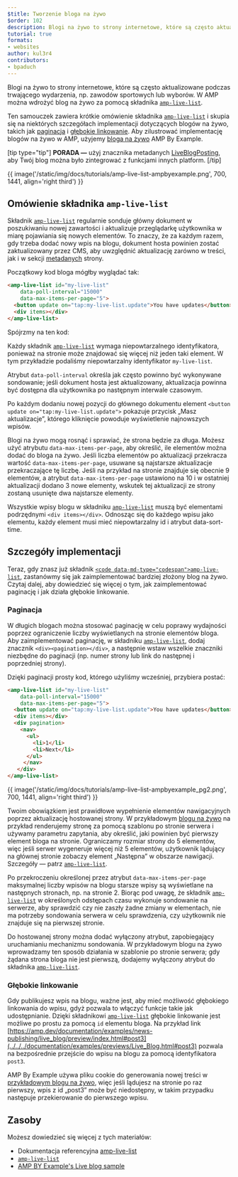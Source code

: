 ```yaml
---
$title: Tworzenie bloga na żywo
$order: 102
description: Blogi na żywo to strony internetowe, które są często aktualizowane podczas trwającego wydarzenia, np. zawodów sportowych lub wyborów. W AMP można wdrożyć blog na żywo za pomocą ...
tutorial: true
formats:
- websites
author: kul3r4
contributors:
- bpaduch
---
```


Blogi na żywo to strony internetowe, które są często aktualizowane podczas trwającego wydarzenia, np. zawodów sportowych lub wyborów. W AMP można wdrożyć blog na żywo za pomocą składnika [`amp-live-list`](../../../documentation/components/reference/amp-live-list.md).

Ten samouczek zawiera krótkie omówienie składnika [`amp-live-list`](../../../documentation/components/reference/amp-live-list.md) i skupia się na niektórych szczegółach implementacji dotyczących blogów na żywo, takich jak [paginacja](#pagination) i [ głębokie linkowanie](#deeplinking). Aby zilustrować implementację blogów na żywo w AMP, użyjemy [bloga na żywo](live_blog.md) AMP By Example.

[tip type="tip"] **PORADA —** użyj znacznika metadanych [LiveBlogPosting](http://schema.org/LiveBlogPosting), aby Twój blog można było zintegrować z funkcjami innych platform. [/tip]

{{ image('/static/img/docs/tutorials/amp-live-list-ampbyexample.png', 700, 1441, align='right third') }}

## Omówienie składnika `amp-live-list`

Składnik [`amp-live-list`](../../../documentation/components/reference/amp-live-list.md) regularnie sonduje główny dokument w poszukiwaniu nowej zawartości i aktualizuje przeglądarkę użytkownika w miarę pojawiania się nowych elementów. To znaczy, że za każdym razem, gdy trzeba dodać nowy wpis na blogu, dokument hosta powinien zostać zaktualizowany przez CMS, aby uwzględnić aktualizację zarówno w treści, jak i w sekcji [metadanych](../../../documentation/examples/documentation/Live_Blog.html#metadata) strony.

Początkowy kod bloga mógłby wyglądać tak:

```html
<amp-live-list id="my-live-list"
    data-poll-interval="15000"
    data-max-items-per-page="5">
  <button update on="tap:my-live-list.update">You have updates</button>
  <div items></div>
</amp-live-list>
```

Spójrzmy na ten kod:

Każdy składnik [`amp-live-list`](../../../documentation/components/reference/amp-live-list.md) wymaga niepowtarzalnego identyfikatora, ponieważ na stronie może znajdować się więcej niż jeden taki element.  W tym przykładzie podaliśmy niepowtarzalny identyfikator `my-live-list`.

Atrybut `data-poll-interval` określa jak często powinno być wykonywane sondowanie; jeśli dokument hosta jest aktualizowany, aktualizacja powinna być dostępna dla użytkownika po następnym interwale czasowym.

Po każdym dodaniu nowej pozycji do głównego dokumentu element `<button update on="tap:my-live-list.update">` pokazuje przycisk „Masz aktualizacje”, którego kliknięcie powoduje wyświetlenie najnowszych wpisów.

Blogi na żywo mogą rosnąć i sprawiać, że strona będzie za długa. Możesz użyć atrybutu `data-max-items-per-page`, aby określić, ile elementów można dodać do bloga na żywo. Jeśli liczba elementów po aktualizacji przekracza wartość `data-max-items-per-page`, usuwane są najstarsze aktualizacje przekraczające tę liczbę. Jeśli na przykład na stronie znajduje się obecnie 9 elementów, a atrybut `data-max-items-per-page` ustawiono na 10 i w ostatniej aktualizacji dodano 3 nowe elementy, wskutek tej aktualizacji ze strony zostaną usunięte dwa najstarsze elementy.

Wszystkie wpisy blogu w składniku [`amp-live-list`](../../../documentation/components/reference/amp-live-list.md) muszą być elementami podrzędnymi `<div items></div>`. Odnosząc się do każdego wpisu jako elementu, każdy element musi mieć niepowtarzalny <codr>id i atrybut <codr>data-sort-time.</codr></codr>

## Szczegóły implementacji

Teraz, gdy znasz już składnik [`<code data-md-type="codespan">amp-live-list`](../../../documentation/components/reference/amp-live-list.md), zastanówmy się jak zaimplementować bardziej złożony blog na żywo. Czytaj dalej, aby dowiedzieć się więcej o tym, jak zaimplementować paginację i jak działa głębokie linkowanie.

### Paginacja <a name="pagination"></a>

W długich blogach można stosować paginację w celu poprawy wydajności poprzez ograniczenie liczby wyświetlanych na stronie elementów bloga. Aby zaimplementować paginację, w składniku [`amp-live-list`](../../../documentation/components/reference/amp-live-list.md), dodaj znacznik `<div><pagination></div>`, a następnie wstaw wszelkie znaczniki  niezbędne do paginacji (np. numer strony lub link do następnej i poprzedniej strony).

Dzięki paginacji prosty kod, którego użyliśmy wcześniej, przybiera postać:

```html
<amp-live-list id="my-live-list"
    data-poll-interval="15000"
    data-max-items-per-page="5">
  <button update on="tap:my-live-list.update">You have updates</button>
  <div items></div>
  <div pagination>
    <nav>
      <ul>
        <li>1</li>
        <li>Next</li>
      </ul>
     </nav>
   </div>
</amp-live-list>
```

{{ image('/static/img/docs/tutorials/amp-live-list-ampbyexample_pg2.png', 700, 1441, align='right third') }}

Twoim obowiązkiem jest prawidłowe wypełnienie elementów nawigacyjnych poprzez aktualizację hostowanej strony. W przykładowym [blogu na żywo](live_blog.md) na przykład renderujemy stronę za pomocą szablonu po stronie serwera i używamy parametru zapytania, aby określić, jaki powinien być pierwszy element bloga na stronie. Ograniczamy rozmiar strony do 5 elementów, więc jeśli serwer wygeneruje więcej niż 5 elementów, użytkownik lądujący na głównej stronie zobaczy element „Następna” w obszarze nawigacji. Szczegóły — patrz [`amp-live-list`](../../../documentation/components/reference/amp-live-list.md).

Po przekroczeniu określonej przez atrybut `data-max-items-per-page` maksymalnej liczby wpisów na blogu starsze wpisy są wyświetlane na następnych stronach, np. na stronie 2. Biorąc pod uwagę, że składnik [`amp-live-list`](../../../documentation/components/reference/amp-live-list.md) w określonych odstępach czasu wykonuje sondowanie na serwerze, aby sprawdzić czy nie zaszły żadne zmiany w elementach, nie ma potrzeby sondowania serwera w celu sprawdzenia, czy użytkownik nie znajduje się na pierwszej stronie.

Do hostowanej strony można dodać wyłączony atrybut, zapobiegający uruchamianiu mechanizmu sondowania. W przykładowym blogu na żywo wprowadzamy ten sposób działania w szablonie po stronie serwera; gdy żądana strona bloga nie jest pierwszą, dodajemy wyłączony atrybut do składnika [`amp-live-list`](../../../documentation/components/reference/amp-live-list.md).

### Głębokie linkowanie <a name="deeplinking"></a>

Gdy publikujesz wpis na blogu, ważne jest, aby mieć możliwość głębokiego linkowania do wpisu, gdyż pozwala to włączyć funkcje takie jak udostępnianie. Dzięki składnikowi [`amp-live-list`](../../../documentation/components/reference/amp-live-list.md) głębokie linkowanie jest możliwe po prostu za pomocą `id` elementu bloga. Na przykład link [https://amp.dev/documentation/examples/news-publishing/live_blog/preview/index.html#post3](../../../documentation/examples/previews/Live_Blog.html#post3) pozwala na bezpośrednie przejście do wpisu na blogu za pomocą identyfikatora `post3`.

AMP By Example używa pliku cookie do generowania nowej treści w [przykładowym blogu na żywo](live_blog.md), więc jeśli lądujesz na stronie po raz pierwszy, wpis z id „post3” może być niedostępny, w takim przypadku następuje przekierowanie do pierwszego wpisu.

## Zasoby <a></a>

Możesz dowiedzieć się więcej z tych materiałów:

- Dokumentacja referencyjna [amp-live-list](../../../documentation/components/reference/amp-live-list.md)
- [`amp-live-list`](../../../documentation/components/reference/amp-live-list.md)
- [AMP BY Example's Live blog sample](live_blog.md)
